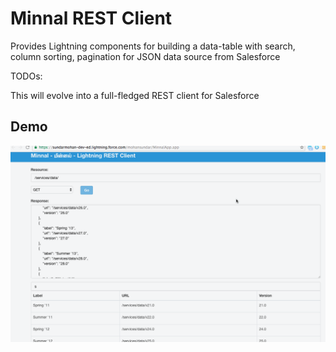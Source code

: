 # Minnal REST Client


Provides Lightning components for building a data-table with search, column sorting, pagination for JSON data source from Salesforce

TODOs:

This will evolve into a full-fledged REST client for Salesforce




## Demo

![alt tag](https://github.com/mohan-chinnappan-n/minnalRestClient/blob/master/demos/Minnal-Lightning-REST-Client-4.gif)

